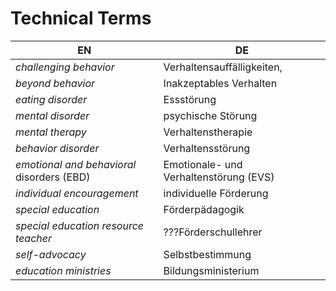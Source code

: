 # Technical Terms

EN | DE
---|---
*challenging behavior* | Verhaltensauffälligkeiten,
*beyond behavior* | Inakzeptables Verhalten
*eating disorder* | Essstörung
*mental disorder* | psychische Störung
*mental therapy* | Verhaltenstherapie
*behavior disorder* | Verhaltensstörung
*emotional and behavioral* disorders (EBD) | Emotionale- und Verhaltenstörung (EVS)
*individual encouragement* | individuelle Förderung
*special education* | Förderpädagogik
*special education resource teacher* | ???Förderschullehrer
*self-advocacy* | Selbstbestimmung
*education ministries* | Bildungsministerium